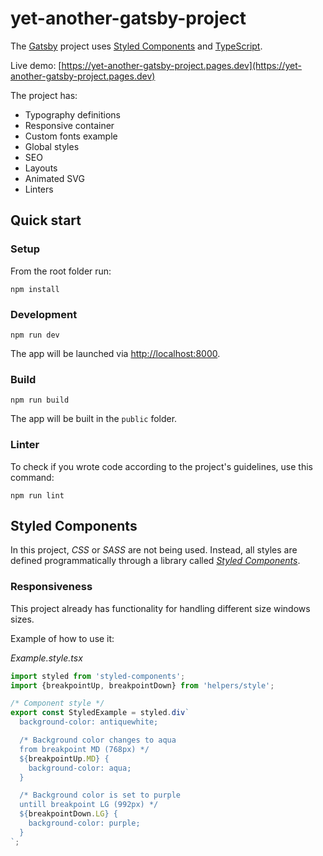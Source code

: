 # yet-another-gatsby-project

The [Gatsby](https://www.gatsbyjs.com/docs/) project uses [Styled Components](https://styled-components.com/)
and [TypeScript](https://www.typescriptlang.org/).

Live demo: [https://yet-another-gatsby-project.pages.dev](https://yet-another-gatsby-project.pages.dev)

The project has:

- Typography definitions
- Responsive container
- Custom fonts example
- Global styles
- SEO
- Layouts
- Animated SVG
- Linters

## Quick start

### Setup

From the root folder run:

```
npm install
```

### Development

```
npm run dev
```

The app will be launched via [http://localhost:8000](http://localhost:8000).

### Build

```
npm run build
```

The app will be built in the `public` folder.

### Linter

To check if you wrote code according to the project's guidelines, use this command:

```
npm run lint
```

## Styled Components

In this project, *CSS* or *SASS* are not being used. Instead, all styles are defined programmatically through a library
called [*Styled Components*](https://styled-components.com/).

### Responsiveness

This project already has functionality for handling different size windows sizes.

Example of how to use it:

*Example.style.tsx*

```typescript
import styled from 'styled-components';
import {breakpointUp, breakpointDown} from 'helpers/style';

/* Component style */
export const StyledExample = styled.div`
  background-color: antiquewhite;

  /* Background color changes to aqua
  from breakpoint MD (768px) */
  ${breakpointUp.MD} {
    background-color: aqua;
  }

  /* Background color is set to purple
  untill breakpoint LG (992px) */
  ${breakpointDown.LG} {
    background-color: purple;
  }
`;
```
